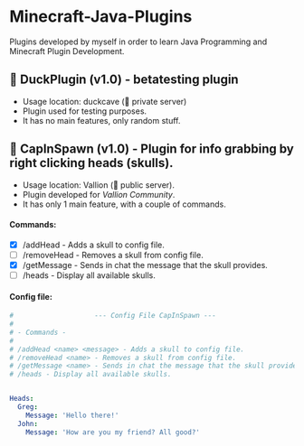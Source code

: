 # Minecraft-Java-Plugins
Plugins developed by myself in order to learn Java Programming and Minecraft Plugin Development.

## 🔧 DuckPlugin (v1.0) - betatesting plugin
  - Usage location: duckcave (🔐 private server)
  - Plugin used for testing purposes.
  - It has no main features, only random stuff.

## 👹 CapInSpawn (v1.0) - Plugin for info grabbing by right clicking heads (skulls).
  - Usage location: Vallion (📢 public server).
  - Plugin developed for *Vallion Community*.
  - It has only 1 main feature, with a couple of commands.
#### Commands:

  - [x] /addHead <name> <message> - Adds a skull to config file.
  - [ ] /removeHead <name> - Removes a skull from config file.
  - [x] /getMessage <name> - Sends in chat the message that the skull provides.
  - [ ] /heads - Display all available skulls.
  
#### Config file:
  ```yml
#                    --- Config File CapInSpawn ---
# 
# - Commands -
# 
# /addHead <name> <message> - Adds a skull to config file.
# /removeHead <name> - Removes a skull from config file.
# /getMessage <name> - Sends in chat the message that the skull provides.
# /heads - Display all available skulls.


Heads:
    Greg:
      Message: 'Hello there!'
    John:
      Message: 'How are you my friend? All good?'

  ```
                   
